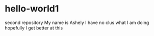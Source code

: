 # hello-world1
second repository
My name is Ashely
I have no clus what I am doing 
hopefully I get better at this
